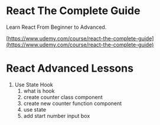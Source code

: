 # React The Complete Guide
Learn React From Beginner to Advanced.

[https://www.udemy.com/course/react-the-complete-guide](https://www.udemy.com/course/react-the-complete-guide)

 
# React Advanced Lessons
 1. Use State Hook
    1. what is hook
    2. create counter class component
    3. create new counter function component
    4. use state
    5. add start number input box 
